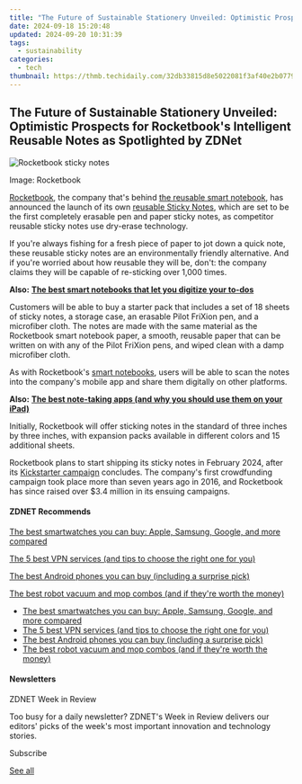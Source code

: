 ```yaml
---
title: "The Future of Sustainable Stationery Unveiled: Optimistic Prospects for Rocketbook's Intelligent Reusable Notes as Spotlighted by ZDNet"
date: 2024-09-18 15:20:48
updated: 2024-09-20 10:31:39
tags:
  - sustainability
categories:
  - tech
thumbnail: https://thmb.techidaily.com/32db33815d8e5022081f3af40e2b0779f4b24f68e91f53bf9636e1770e48896a.jpg
---
```


## The Future of Sustainable Stationery Unveiled: Optimistic Prospects for Rocketbook's Intelligent Reusable Notes as Spotlighted by ZDNet

![Rocketbook sticky notes](https://www.zdnet.com/a/img/resize/826e11c4cc383a680e15ff8110e8ad8f871c989f/2023/04/28/0afaef52-66e0-4648-a7c0-f06d5c863204/rocketbook-sticky.jpg?auto=webp&width=1280)

Image: Rocketbook

[Rocketbook](https://getrocketbook.com/), the company that's behind [the reusable smart notebook](https://www.zdnet.com/home-and-office/work-life/the-rocketbook-pro-makes-a-strong-case-for-the-smart-notebook/), has announced the launch of its own [reusable Sticky Notes](https://www.kickstarter.com/projects/rocketbook/rocketbook-reusable-sticky-notes?ref=bg8i3g), which are set to be the first completely erasable pen and paper sticky notes, as competitor reusable sticky notes use dry-erase technology.

If you're always fishing for a fresh piece of paper to jot down a quick note, these reusable sticky notes are an environmentally friendly alternative. And if you're worried about how reusable they will be, don't: the company claims they will be capable of re-sticking over 1,000 times.

**Also:** [**The best smart notebooks that let you digitize your to-dos**](https://www.zdnet.com/article/best-smart-notebook/)

Customers will be able to buy a starter pack that includes a set of 18 sheets of sticky notes, a storage case, an erasable Pilot FriXion pen, and a microfiber cloth. The notes are made with the same material as the Rocketbook smart notebook paper, a smooth, reusable paper that can be written on with any of the Pilot FriXion pens, and wiped clean with a damp microfiber cloth. 

As with Rocketbook's [smart notebooks](https://www.zdnet.com/article/best-smart-notebook/), users will be able to scan the notes into the company's mobile app and share them digitally on other platforms.

**Also:** [**The best note-taking apps (and why you should use them on your iPad)**](https://www.zdnet.com/article/best-note-taking-app-for-ipad/)

Initially, Rocketbook will offer sticking notes in the standard of three inches by three inches, with expansion packs available in different colors and 15 additional sheets.

Rocketbook plans to start shipping its sticky notes in February 2024, after its [Kickstarter campaign](https://www.kickstarter.com/projects/rocketbook/rocketbook-reusable-sticky-notes?ref=bg8i3g) concludes. The company's first crowdfunding campaign took place more than seven years ago in 2016, and Rocketbook has since raised over $3.4 million in its ensuing campaigns. 

#### **ZDNET** Recommends

[The best smartwatches you can buy: Apple, Samsung, Google, and more compared](https://www.zdnet.com/article/best-smartwatch/ "The best smartwatches you can buy: Apple, Samsung, Google, and more compared")

[The 5 best VPN services (and tips to choose the right one for you)](https://www.zdnet.com/article/best-vpn/ "The 5 best VPN services (and tips to choose the right one for you)")

[The best Android phones you can buy (including a surprise pick)](https://www.zdnet.com/article/best-android-phone/ "The best Android phones you can buy (including a surprise pick)")

[The best robot vacuum and mop combos (and if they're worth the money)](https://www.zdnet.com/article/best-robot-vacuum-mop/ "The best robot vacuum and mop combos (and if they're worth the money)")

* [The best smartwatches you can buy: Apple, Samsung, Google, and more compared](https://www.zdnet.com/article/best-smartwatch/ "The best smartwatches you can buy: Apple, Samsung, Google, and more compared")
* [The 5 best VPN services (and tips to choose the right one for you)](https://www.zdnet.com/article/best-vpn/ "The 5 best VPN services (and tips to choose the right one for you)")
* [The best Android phones you can buy (including a surprise pick)](https://www.zdnet.com/article/best-android-phone/ "The best Android phones you can buy (including a surprise pick)")
* [The best robot vacuum and mop combos (and if they're worth the money)](https://www.zdnet.com/article/best-robot-vacuum-mop/ "The best robot vacuum and mop combos (and if they're worth the money)")

#### Newsletters

ZDNET Week in Review

Too busy for a daily newsletter? ZDNET's Week in Review delivers our editors' picks of the week's most important innovation and technology stories.

 Subscribe

[See all](https://www.zdnet.com/newsletters/)

<ins class="adsbygoogle"
     style="display:block"
     data-ad-format="autorelaxed"
     data-ad-client="ca-pub-7571918770474297"
     data-ad-slot="1223367746"></ins>



<ins class="adsbygoogle"
     style="display:block"
     data-ad-client="ca-pub-7571918770474297"
     data-ad-slot="8358498916"
     data-ad-format="auto"
     data-full-width-responsive="true"></ins>
